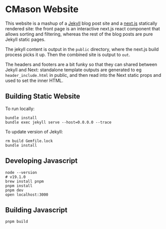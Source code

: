# CMason Website

This website is a mashup of a [Jekyll](https://jekyllrb.com/) blog post site and a [next.js](https://nextjs.org/) 
statically rendered site: the front page is an interactive next.js react component
that allows sorting and filtering, whereas the rest of the blog posts are
pure Jekyll static pages.

The jekyll content is output in the `public` directory, where the next.js
build process picks it up.  Then the combined site is output to `out`.

The headers and footers are a bit funky so that they can shared between
Jekyll and Next: standalone template outputs are generated to eg `header_include.html`
in public, and then read into the Next static props and used to set the inner HTML.

## Building Static Website

To run locally:

```
bundle install
bundle exec jekyll serve --host=0.0.0.0 --trace
```


To update version of Jekyll:

```
rm build Gemfile.lock
bundle install
```


## Developing Javascript

```
node --version
# v19.1.0
brew install pnpm
pnpm install
pnpm dev
open localhost:3000
```

## Building Javascript

```
pnpm build
```





